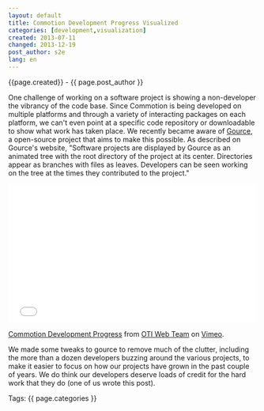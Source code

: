 ```yaml
---
layout: default
title: Commotion Development Progress Visualized
categories: [development,visualization]
created: 2013-07-11
changed: 2013-12-19
post_author: s2e
lang: en
---
```

 <div class="meta">
  <span class="author">{{page.created}} - {{ page.post_author }}</span>
</div>
 <p>One challenge of working on a software project is showing a non-developer the vibrancy of the code base. Since Commotion is being developed on multiple platforms and through a variety of interacting packages on each platform, we can't even point at a specific code repository or downloadable to show what work has taken place. We recently became aware of <a href="https://code.google.com/p/gource/">Gource</a>, a open-source project that aims to make this possible. As described on Gource's website, "Software projects are displayed by Gource as an animated tree with the root directory of the project at its center. Directories appear as branches with files as leaves. Developers can be seen working on the tree at the times they contributed to the project."</p>

<p><iframe allowfullscreen="" frameborder="0" height="281" mozallowfullscreen="" src="//player.vimeo.com/video/70121378" webkitallowfullscreen="" width="500"></iframe></p>
<p><a href="http://vimeo.com/70121378">Commotion Development Progress</a> from <a href="http://vimeo.com/user19473297">OTI Web Team</a> on <a href="https://vimeo.com">Vimeo</a>.</p>

<p>We made some tweaks to gource to remove much of the clutter, including the more than a dozen developers buzzing around the various projects, to make it easier to focus on how our projects have grown in the past couple of years. We do think our developers deserve loads of credit for the hard work that they do (one of us wrote this post).</p> <div class="tags">Tags: {{ page.categories }}</div>